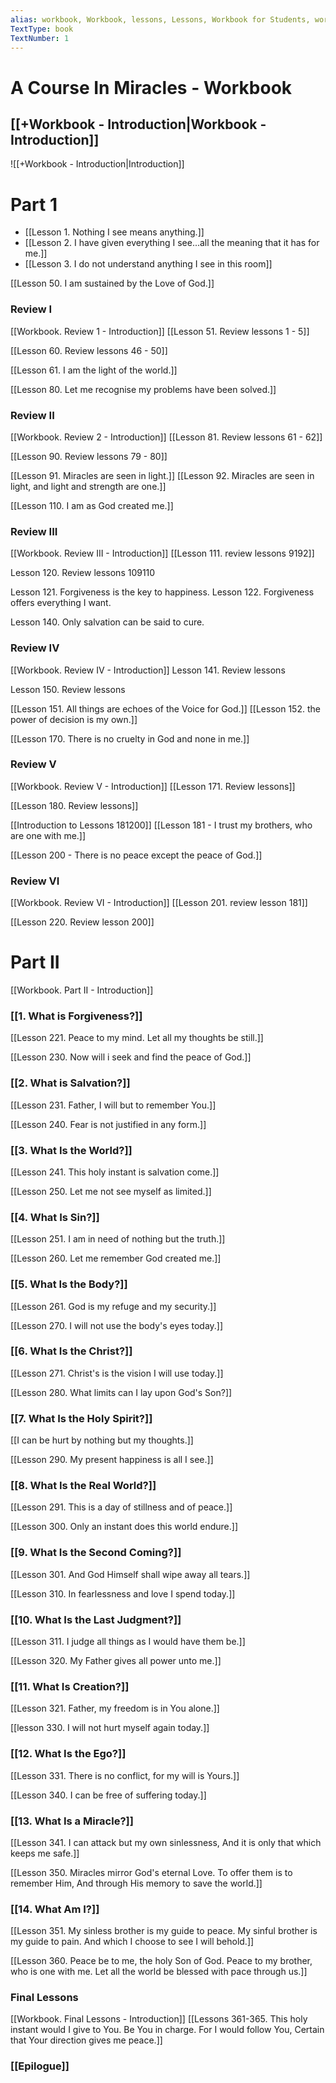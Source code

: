 ```yaml
---
alias: workbook, Workbook, lessons, Lessons, Workbook for Students, workbook for students, A Course in Miracles - Workbook, lessons
TextType: book
TextNumber: 1
---
```

# A Course In Miracles - Workbook
## [[+Workbook - Introduction|Workbook - Introduction]]
![[+Workbook - Introduction|Introduction]]
# Part 1
- [[Lesson 1. Nothing I see means anything.]]
- [[Lesson 2. I have given everything I see...all the meaning that it has for me.]]
- [[Lesson 3. I do not understand anything I see in this room]]


[[Lesson 50. I am sustained by the Love of God.]]

### Review I
[[Workbook. Review 1 - Introduction]]
[[Lesson 51. Review lessons 1 - 5]]

[[Lesson 60. Review lessons 46 - 50]]

[[Lesson 61. I am the light of the world.]]

[[Lesson 80. Let me recognise my problems have been solved.]]

### Review II
[[Workbook. Review 2 - Introduction]]
[[Lesson 81. Review lessons 61 - 62]]

[[Lesson 90. Review lessons 79 - 80]]

[[Lesson 91. Miracles are seen in light.]]
[[Lesson 92. Miracles are seen in light, and light and strength are one.]]

[[Lesson 110. I am as God created me.]]

### Review III
[[Workbook. Review III - Introduction]]
[[Lesson 111. review lessons 9192]]

Lesson 120. Review lessons 109110

Lesson 121. Forgiveness is the key to happiness.
Lesson 122. Forgiveness offers everything I want.

Lesson 140. Only salvation can be said to cure.

### Review IV
[[Workbook. Review IV - Introduction]]
Lesson 141. Review lessons 

Lesson 150. Review lessons 

[[Lesson 151. All things are echoes of the Voice for God.]]
[[Lesson 152. the power of decision is my own.]]

[[Lesson 170. There is no cruelty in God and none in me.]]

### Review V
[[Workbook. Review V - Introduction]]
[[Lesson 171. Review lessons]]

[[Lesson 180. Review lessons]]

[[Introduction to Lessons 181200]]
[[Lesson 181 - I trust my brothers, who are one with me.]]

[[Lesson 200 - There is no peace except the peace of God.]]

### Review VI
[[Workbook. Review VI - Introduction]]
[[Lesson 201. review lesson 181]]

[[Lesson 220. Review lesson 200]]

# Part II
[[Workbook. Part II - Introduction]]
### [[1. What is Forgiveness?]]
[[Lesson 221. Peace to my mind. Let all my thoughts be still.]]

[[Lesson 230. Now will i seek and find the peace of God.]]

### [[2. What is Salvation?]]
[[Lesson 231. Father, I will but to remember You.]]

[[Lesson 240. Fear is not justified in any form.]]

### [[3. What Is the World?]]
[[Lesson 241. This holy instant is salvation come.]]

[[Lesson 250. Let me not see myself as limited.]]

### [[4. What Is Sin?]]
[[Lesson 251. I am in need of nothing but the truth.]]

[[Lesson 260. Let me remember God created me.]]

### [[5. What Is the Body?]]
[[Lesson 261. God is my refuge and my security.]]

[[Lesson 270. I will not use the body's eyes today.]]

### [[6. What Is the Christ?]]
[[Lesson 271. Christ's is the vision I will use today.]]

[[Lesson 280. What limits can I lay upon God's Son?]]

### [[7. What Is the Holy Spirit?]]
[[I can be hurt by nothing but my thoughts.]]

[[Lesson 290. My present happiness is all I see.]]

### [[8. What Is the Real World?]]
[[Lesson 291. This is a day of stillness and of peace.]]

[[Lesson 300. Only an instant does this world endure.]]

### [[9. What Is the Second Coming?]]
[[Lesson 301. And God Himself shall wipe away all tears.]]

[[Lesson 310. In fearlessness and love I spend today.]]

### [[10. What Is the Last Judgment?]]
[[Lesson 311. I judge all things as I would have them be.]]

[[Lesson 320. My Father gives all power unto me.]]

### [[11. What Is Creation?]]
[[Lesson 321. Father, my freedom is in You alone.]]

[[lesson 330. I will not hurt myself again today.]]

### [[12. What Is the Ego?]]
[[Lesson 331. There is no conflict, for my will is Yours.]]

[[Lesson 340. I can be free of suffering today.]]

### [[13. What Is a Miracle?]]
[[Lesson 341. I can attack but my own sinlessness, And it is only that which keeps me safe.]]

[[Lesson 350. Miracles mirror God's eternal Love. To offer them is to remember Him, And through His memory to save the world.]]

### [[14. What Am I?]]
[[Lesson 351. My sinless brother is my guide to peace. My sinful brother is my guide to pain. And which I choose to see I will behold.]]

[[Lesson 360. Peace be to me, the holy Son of God. Peace to my brother, who is one with me. Let all the world be blessed with pace through us.]]

### Final Lessons
[[Workbook. Final Lessons - Introduction]]
[[Lessons 361-365. This holy instant would I give to You. Be You in charge. For I would follow You, Certain that Your direction gives me peace.]]

### [[Epilogue]]
